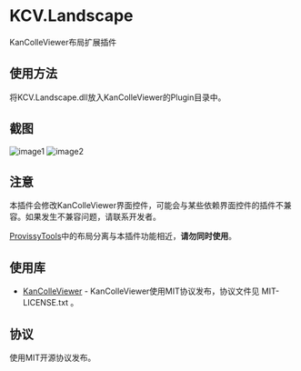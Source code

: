 KCV.Landscape
====================
KanColleViewer布局扩展插件

使用方法
-------
将KCV.Landscape.dll放入KanColleViewer的Plugin目录中。

截图
----
![image1](https://raw.github.com/Gizeta/KCV.Landscape/master/ScreenShots/screenshot1.jpg)
![image2](https://raw.github.com/Gizeta/KCV.Landscape/master/ScreenShots/screenshot2.jpg)

注意
----
本插件会修改KanColleViewer界面控件，可能会与某些依赖界面控件的插件不兼容。如果发生不兼容问题，请联系开发者。

[ProvissyTools](http://provissy.com/)中的布局分离与本插件功能相近，**请勿同时使用**。

使用库
-----
* [KanColleViewer](http://grabacr.net/kancolleviewer) - KanColleViewer使用MIT协议发布，协议文件见 MIT-LICENSE.txt 。

协议
---
使用MIT开源协议发布。
